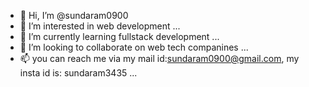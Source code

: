 - 👋 Hi, I’m @sundaram0900
- 👀 I’m interested in web development  ...
- 🌱 I’m currently learning fullstack development ...
- 💞️ I’m looking to collaborate on web tech companines ...
- 📫 you can reach me via my mail id:sundaram0900@gmail.com, my insta id is: sundaram3435 ...

<!---
sundaram0900/sundaram0900 is a ✨ special ✨ repository because its `README.md` (this file) appears on your GitHub profile.
You can click the Preview link to take a look at your changes.
--->
